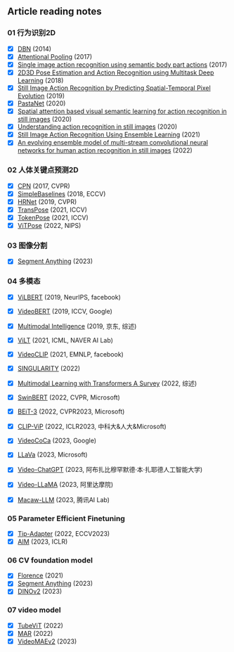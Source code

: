 ## Article reading notes

### 01 行为识别2D 
- [x] [DBN](./01%20%E8%A1%8C%E4%B8%BA%E8%AF%86%E5%88%AB2D/2014%20AN%20EXPRESSIVE%20DEEP%20MODEL%20FOR%20HUMAN%20ACTION%20PARSING%20FROM%20A%20SINGLE%20IMAGE/Readnotes.md) (2014)  
- [x] [Attentional Pooling](./01%20%E8%A1%8C%E4%B8%BA%E8%AF%86%E5%88%AB2D/2017%20Attentional%20Pooling%20for%20Action%20Recognition/Readnotes.md) (2017)    
- [x] [Single image action recognition using semantic body part actions](./01%20%E8%A1%8C%E4%B8%BA%E8%AF%86%E5%88%AB2D/2017%20Single%20image%20action%20recognition%20using%20semantic%20body%20part%20actions/) (2017)   
- [x] [2D3D Pose Estimation and Action Recognition using Multitask Deep Learning](./01%20%E8%A1%8C%E4%B8%BA%E8%AF%86%E5%88%AB2D/2018%202D3D%20Pose%20Estimation%20and%20Action%20Recognition%20using%20Multitask%20Deep%20Learning/Readnotes.md) (2018)
- [x] [Still Image Action Recognition by Predicting Spatial-Temporal Pixel Evolution](./01%20%E8%A1%8C%E4%B8%BA%E8%AF%86%E5%88%AB2D/2019%20Still%20Image%20Action%20Recognition%20by%20Predicting%20Spatial-Temporal%20Pixel%20Evolution/Readnotes.md) (2019)  
- [x] [PastaNet](./01%20%E8%A1%8C%E4%B8%BA%E8%AF%86%E5%88%AB2D/2020%20PastaNet/Readnotes.md) (2020)  
- [x] [Spatial attention based visual semantic learning for action recognition in still images](./01%20%E8%A1%8C%E4%B8%BA%E8%AF%86%E5%88%AB2D/2020%20Spatial%20attention%20based%20visual%20semantic%20learning%20for%20action%20recognition%20in%20still%20images/Readnotes.md) (2020)  
- [x] [Understanding action recognition in still images](./01%20%E8%A1%8C%E4%B8%BA%E8%AF%86%E5%88%AB2D/2020%20Understanding%20action%20recognition%20in%20still%20images/Readnotes.md) (2020)    
- [x] [Still Image Action Recognition Using Ensemble Learning](./01%20%E8%A1%8C%E4%B8%BA%E8%AF%86%E5%88%AB2D/2021%20Still%20Image%20Action%20Recognition%20Using%20Ensemble%20Learning/Readnotes.md) (2021)  
- [x] [An evolving ensemble model of multi-stream convolutional neural networks for human action recognition in still images](./01%20%E8%A1%8C%E4%B8%BA%E8%AF%86%E5%88%AB2D/2022%20An%20evolving%20ensemble%20model%20of%20multi-stream%20convolutional%20neural%20networks%20for%20human%20action%20recognition%20in%20still%20images/Readnotes.md) (2022)  

### 02 人体关键点预测2D
- [x] [CPN](./02%20%E4%BA%BA%E4%BD%93%E5%85%B3%E9%94%AE%E7%82%B9%E9%A2%84%E6%B5%8B2D/2017%20CPN/Readnotes.md) (2017, CVPR)
- [x] [SimpleBaselines](./02%20%E4%BA%BA%E4%BD%93%E5%85%B3%E9%94%AE%E7%82%B9%E9%A2%84%E6%B5%8B2D/2018%20SimpleBaselines/Readnotes.md) (2018, ECCV) 
- [x] [HRNet](./02%20%E4%BA%BA%E4%BD%93%E5%85%B3%E9%94%AE%E7%82%B9%E9%A2%84%E6%B5%8B2D/2019%20HRNet/Readnotes.md) (2019, CVPR)  
- [x] [TransPose](./02%20%E4%BA%BA%E4%BD%93%E5%85%B3%E9%94%AE%E7%82%B9%E9%A2%84%E6%B5%8B2D/2021%20TransPose/Readnotes.md) (2021, ICCV)  
- [x] [TokenPose](./02%20%E4%BA%BA%E4%BD%93%E5%85%B3%E9%94%AE%E7%82%B9%E9%A2%84%E6%B5%8B2D/2021%20TokenPose/Readnotes.md) (2021, ICCV)  
- [x] [ViTPose](./02%20%E4%BA%BA%E4%BD%93%E5%85%B3%E9%94%AE%E7%82%B9%E9%A2%84%E6%B5%8B2D/2022%20ViTPose/Readnotes.md) (2022, NIPS)

### 03 图像分割
- [x] [Segment Anything](./06%20CV%20foundation%20model/2023%20segment%20anything/Readnote.md) (2023)

### 04 多模态
- [x] [ViLBERT](./04%20%E5%A4%9A%E6%A8%A1%E6%80%81/2019-08-06%20ViLBERT/Readnote.md) (2019, NeurIPS, facebook)
- [x] [VideoBERT](./04%20%E5%A4%9A%E6%A8%A1%E6%80%81/2019-09-11%20VideoBERT/Readnote.md) (2019, ICCV, Google)
- [x] [Multimodal Intelligence](./04%20%E5%A4%9A%E6%A8%A1%E6%80%81/2019-11-10%20Multimodal%20Intelligence/Readnotes.md) (2019, 京东, 综述)
- [x] [ViLT](./04%20%E5%A4%9A%E6%A8%A1%E6%80%81/2021-06-10%20ViLT/Readnote.md) (2021, ICML, NAVER AI Lab)
- [x] [VideoCLIP](./04%20%E5%A4%9A%E6%A8%A1%E6%80%81/2021-10-01%20VideoCLIP/Readnote.md) (2021, EMNLP, facebook)
- [x] [SINGULARITY](./04%20%E5%A4%9A%E6%A8%A1%E6%80%81/2022-06-07%20SINGULARITY/Readnote.md) (2022)
- [x] [Multimodal Learning with Transformers A Survey](./04%20%E5%A4%9A%E6%A8%A1%E6%80%81/2022-06-13%20Multimodal%20Learning%20with%20Transformers%20A%20Survey/Readnotes.md) (2022, 综述)
- [x] [SwinBERT](./04%20%E5%A4%9A%E6%A8%A1%E6%80%81/2022-06-18%20SwinBERT/Readnote.md) (2022, CVPR, Microsoft)
- [x] [BEiT-3](./04%20%E5%A4%9A%E6%A8%A1%E6%80%81/2022-08-31%20BEiT-3/Readnote.md) (2022, CVPR2023, Microsoft)
- [x] [CLIP-ViP](./04%20%E5%A4%9A%E6%A8%A1%E6%80%81/2022-09-14%20CLIP-Vip/Readnote.md) (2022, ICLR2023, 中科大&人大&Microsoft)
- [x] [VideoCoCa](./04%20%E5%A4%9A%E6%A8%A1%E6%80%81/2023-03-15%20VideoCoCa/Readnote.md) (2023, Google)
- [x] [LLaVa](./04%20%E5%A4%9A%E6%A8%A1%E6%80%81/2023-04-17%20LLaVA/Readnote.md) (2023, Microsoft)
- [x] [Video-ChatGPT](./04%20%E5%A4%9A%E6%A8%A1%E6%80%81/2023-06-08%20Video-ChatGPT/Readnote.md) (2023, 阿布扎比穆罕默德·本·扎耶德人工智能大学)
- [x] [Video-LLaMA](./04%20%E5%A4%9A%E6%A8%A1%E6%80%81/2023-06-12%20Video-LLaMA/Readnote.md) (2023, 阿里达摩院)
- [x] [Macaw-LLM](./04%20%E5%A4%9A%E6%A8%A1%E6%80%81/2023-06-15%20Macaw-LLM/Readnote.md) (2023, 腾讯AI Lab)


### 05 Parameter Efficient Finetuning
- [x] [Tip-Adapter](./05%20PEFT/2022%20Tip-Adapter/Readnote.md) (2022, ECCV2023)
- [x] [AIM](./05%20PEFT/2023%20AIM/Readnote.md) (2023, ICLR)

### 06 CV foundation model 
- [x] [Florence](./04%20%E5%A4%9A%E6%A8%A1%E6%80%81/2021%20Florence%20A%20New%20Foundation%20Model%20for%20Computer%20Vision/Readnotes.md) (2021)
- [x] [Segment Anything](./06%20CV%20foundation%20model/2023%20segment%20anything/Readnote.md) (2023)
- [x] [DINOv2](./06%20CV%20foundation%20model/2023%20DINOv2/Readnote.md) (2023)

### 07 video model 
- [x] [TubeViT](./07%20video%20model/2022%20TubeViT/Readnote.md) (2022)
- [x] [MAR](./07%20video%20model/2022%20MAR/Readnote.md) (2022)
- [x] [VideoMAEv2](./07%20video%20model/2023%20VideoMAEv2/Readnote.md) (2023)
